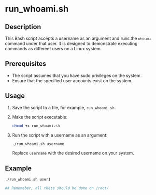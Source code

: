 # run_whoami.sh

## Description

This Bash script accepts a username as an argument and runs the `whoami` command under that user. It is designed to demonstrate executing commands as different users on a Linux system.

## Prerequisites

- The script assumes that you have sudo privileges on the system.
- Ensure that the specified user accounts exist on the system.

## Usage

1. Save the script to a file, for example, `run_whoami.sh`.
2. Make the script executable:

    ```bash
    chmod +x run_whoami.sh
    ```

3. Run the script with a username as an argument:

    ```bash
    ./run_whoami.sh username
    ```

    Replace `username` with the desired username on your system.

## Example

```bash
./run_whoami.sh user1

## Rememeber, all these should be done on /root/

